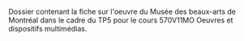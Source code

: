 Dossier contenant la fiche sur l'oeuvre du Musée des beaux-arts de Montréal dans le cadre du TP5 pour le cours 570V11MO Oeuvres et dispositifs multimédias.